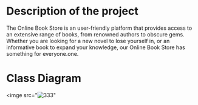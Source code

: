 
# Description of the project
The Online Book Store is an user-friendly platform that provides access to an extensive range of books, from renowned authors to obscure gems. Whether you are looking for a new novel to lose yourself in, or an informative book to expand your knowledge, our Online Book Store has something for everyone.one.
 

# Class Diagram

<imge src="![333](https://github.com/Tahani-1/Project1/assets/145428676/c3d47179-e958-4d7b-b73e-bb1a63071887)"
